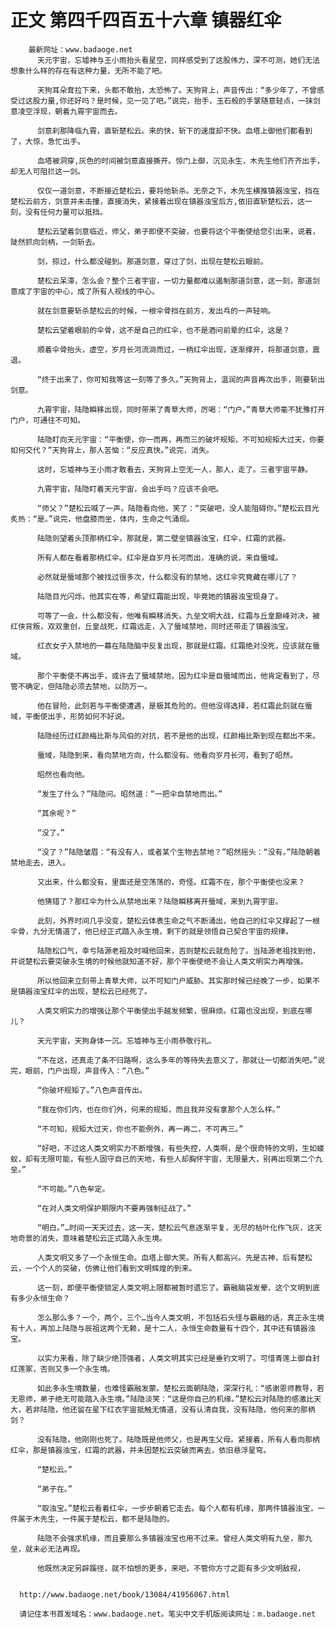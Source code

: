 # 正文 第四千四百五十六章 镇器红伞
        最新网址：www.badaoge.net
          天元宇宙，忘墟神与王小雨抬头看星空，同样感受到了这股伟力，深不可测，她们无法想象什么样的存在有这种力量，无所不能了吧。
      
          天狗耳朵耷拉下来，头都不敢抬，太恐怖了。天狗背上，声音传出：“多少年了，不曾感受过这股力量,你还好吗？是时候，见一见了吧。”说完，抬手，玉石般的手掌随意轻点，一抹剑意凌空浮现，朝着九霄宇宙而去。
      
          剑意刹那降临九霄，直斩楚松云。来的快，斩下的速度却不快。血塔上御他们都看到了，大惊，急忙出手。
      
          血塔被洞穿,灰色的时间被剑意直接撕开。惊门上御，沉见永生，木先生他们齐齐出手，却无人可阻拦这一剑。
      
          仅仅一道剑意，不断接近楚松云，要将他斩杀。无奈之下，木先生横推镇器浊宝，挡在楚松云前方，剑意并未击撞，直接消失，紧接着出现在镇器浊宝后方,依旧直斩楚松云，这一刻，没有任何力量可以抵挡。
      
          楚松云望着剑意临近，师父，弟子即便不突破，也要将这个平衡使给您引出来，说着，陡然抓向剑柄，一剑斩去。
      
          剑，掠过，什么都没碰到。那道剑意，穿过了剑，出现在楚松云眼前。
      
          楚松云呆滞，怎么会？整个三者宇宙，一切力量都难以遏制那道剑意，这一刻，那道剑意成了宇宙的中心，成了所有人视线的中心。
      
          就在剑意要斩杀楚松云的时候，一根伞骨挡在前方，发出乓的一声轻响。
      
          楚松云望着眼前的伞骨，这不是自己的红伞，也不是酒问前辈的红伞，这是？
      
          顺着伞骨抬头，虚空，岁月长河流淌而过，一柄红伞出现，逐渐撑开，将那道剑意，震退。
      
          “终于出来了，你可知我等这一刻等了多久。”天狗背上，温润的声音再次出手，刚要斩出剑意。
      
          九霄宇宙，陆隐瞬移出现，同时带来了青草大师，厉喝：“门户。”青草大师毫不犹豫打开门户，可通往不可知。
      
          陆隐盯向天元宇宙：“平衡使，你一而再，再而三的破坏规矩，不可知规矩大过天，你要如何交代？”天狗背上，那人苦恼：“反应真快。”说完，消失。
      
          这时，忘墟神与王小雨才敢看去，天狗背上空无一人，那人，走了。三者宇宙平静。
      
          九霄宇宙，陆隐盯着天元宇宙，会出手吗？应该不会吧。
      
          “师父？”楚松云喊了一声。陆隐看向他，笑了：“突破吧，没人能阻碍你。”楚松云目光炙热：“是。”说完，他盘膝而坐，体内，生命之气涌现。
      
          陆隐则望着头顶那柄红伞，那就是，第二壁垒镇器浊宝，红伞，红霜的武器。
      
          所有人都在看着那柄红伞。红伞是自岁月长河而出，准确的说，来自蜃域。
      
          必然就是蜃域那个被找过很多次，什么都没有的禁地，这红伞究竟藏在哪儿了？
      
          陆隐目光闪烁，他其实在等，希望红霜能出现，毕竟她的镇器浊宝现身了。
      
          可等了一会，什么都没有，他唯有瞬移消失。九垒文明大战，红霜与丘皇巅峰对决，被红侠背叛，双双重创，丘皇战死，红霜远走，入了蜃域禁地，同时还带走了镇器浊宝。
      
          红衣女子入禁地的一幕在陆隐脑中反复出现，那就是红霜。红霜绝对没死，应该就在蜃域。
      
          那个平衡使不再出手，或许去了蜃域禁地，因为红伞是自蜃域而出，他肯定看到了，尽管不确定，但陆隐必须去禁地，以防万一。
      
          他在冒险，此刻若与平衡使遭遇，是极其危险的。但他没得选择，若红霜此刻就在蜃域，平衡使出手，形势如何不好说。
      
          陆隐经历过红颜梅比斯与风伯的对抗，若不是他的出现，红颜梅比斯到现在都出不来。
      
          蜃域，陆隐到来，看向禁地方向，什么都没有。他看向岁月长河，看到了昭然。
      
          昭然也看向他。
      
          “发生了什么？”陆隐问。昭然道：“一把伞自禁地而出。”
      
          “其余呢？”
      
          “没了。”
      
          “没了？”陆隐皱眉：“有没有人，或者某个生物去禁地？”昭然摇头：“没有。”陆隐朝着禁地走去，进入。
      
          又出来，什么都没有，里面还是空荡荡的，奇怪。红霜不在，那个平衡使也没来？
      
          他猜错了？那红伞为什么从禁地出来？陆隐瞬移离开蜃域，来到九霄宇宙。
      
          此刻，外界时间几乎没变，楚松云体表生命之气不断涌出，他自己的红伞又撑起了一根伞骨，九分无情道了，他已经正式踏入永生境，剩下的就是领悟自己契合宇宙的规律。
      
          陆隐松口气，幸亏陆源老祖及时喊他回来，否则楚松云就危险了。当陆源老祖找到他，并说楚松云要突破永生境的时候他就知道不好，那个平衡使绝不会让人类文明实力再增强。
      
          所以他回来立刻带上青草大师，以不可知门户威胁。其实那时候已经晚了一步，如果不是镇器浊宝红伞的出现，楚松云已经死了。
      
          人类文明实力的增强让那个平衡使出手越发频繁，很麻烦。红霜也没出现，到底在哪儿？
      
          天元宇宙，天狗身体一沉。忘墟神与王小雨恭敬行礼。
      
          “不在这，还真走了条不归路啊，这么多年的等待失去意义了，那就让一切都消失吧。”说完，眼前，门户出现，声音传入：“八色。”
      
          “你破坏规矩了。”八色声音传出。
      
          “我在你们内，也在你们外，何来的规矩，而且我并没有拿那个人怎么样。”
      
          “不可知，规矩大过天，你也不能例外，再一再二，不可再三。”
      
          “好吧，不过这人类文明实力不断增强，有些失控，人类啊，是个很奇特的文明，生如蝼蚁，却有无限可能，有些人固守自己的天地，有些人却胸怀宇宙，无限量大，别再出现第二个九垒。”
      
          “不可能。”八色牟定。
      
          “在对人类文明保护期限内不要再强制征战了。”
      
          “明白。”…时间一天天过去，这一天，楚松云气息逐渐平复，无尽的枯叶化作飞灰，这天地奇景的消失，意味着楚松云正式踏入永生境。
      
          人类文明又多了一个永恒生命。血塔上御大笑。所有人都高兴。先是古神，后有楚松云，一个个人的突破，仿佛让他们看到文明辉煌的到来。
      
          这一刻，即便平衡使锁定人类文明上限都被暂时遗忘了。霸融脑袋发晕，这个文明到底有多少永恒生命？
      
          怎么那么多？一个，两个，三个…当今人类文明，不包括石头怪与霸融的话，真正永生境有十人，再加上陆隐与辰祖这两个无赖，是十二人，永恒生命数量有十四个，其中还有镇器浊宝。
      
          以实力来看，除了缺少绝顶强者，人类文明其实已经是垂钓文明了。可惜青莲上御自封红莲冢，否则又多一个永生境。
      
          如此多永生境数量，也难怪霸融发蒙。楚松云面朝陆隐，深深行礼：“感谢恩师教导，若无恩师，弟子绝无可能踏入永生境。”陆隐淡笑：“这是你自己的机缘。”楚松云对陆隐的感激比天大，若非陆隐，他还留在星下红衣宇宙抵触无情道，没有认清自我，没有陆隐，他何来的那柄剑？
      
          没有陆隐，他刚刚也死了。陆隐既是他师父，也是再生父母。紧接着，所有人看向那柄红伞，那是镇器浊宝，红霜的武器，并未因楚松云突破而离去，依旧悬浮星穹。
      
          “楚松云。”
      
          “弟子在。”
      
          “取浊宝。”楚松云看着红伞，一步步朝着它走去。每个人都有机缘，那两件镇器浊宝，一件属于木先生，一件属于楚松云，都不是陆隐的。
      
          陆隐不会强求机缘，而且要那么多镇器浊宝也用不过来。曾经人类文明有九垒，那九垒，就未必无法再现。
      
          他既然决定另辟蹊径，就不怕想的更多，来吧，不管你方寸之距有多少文明敌视，
      
      
      http://www.badaoge.net/book/13084/41956067.html
      
      请记住本书首发域名：www.badaoge.net。笔尖中文手机版阅读网址：m.badaoge.net